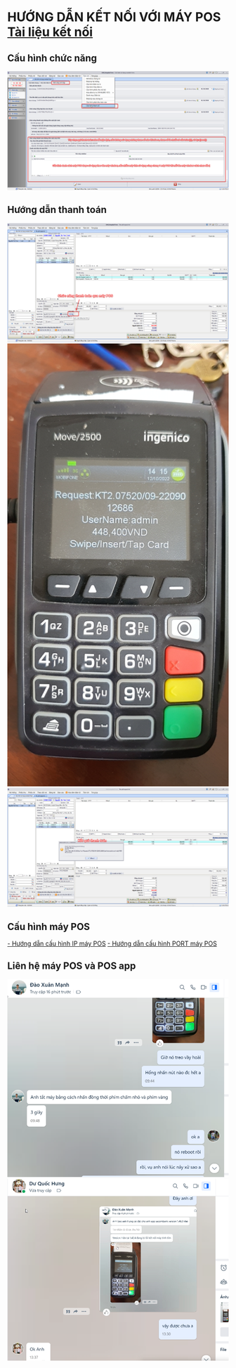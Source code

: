 # HƯỚNG DẪN KẾT NỐI VỚI MÁY POS [Tài liệu kết nối](<INGENICO_ECR%20(Web_COM%20RS232)%20Generic%20Guide_V203_05Mar2018.pdf>)

## Cấu hình chức năng

![](pay-pos-ungbuou-cauhinhhis-01.png)

## Hướng dẫn thanh toán

![](pay-pos-ungbuou-cauhinhhis-02.png)
![](pay-pos-ungbuou-cauhinhhis-03.png)
![](pay-pos-ungbuou-cauhinhhis-04.png)

## Cấu hình máy POS

[ - Hướng dẫn cấu hình IP máy POS](pay-pos-ungbuou-cauhinh-ip.mp4)
[ - Hướng dẫn cấu hình PORT máy POS](pay-pos-ungbuou-cauhinh-port.mp4)

## Liên hệ máy POS và POS app

![Reboot máy POS](pay-pos-ungbuou-cauhinh-reboot-pos.png)
![](pay-pos-ungbuou-cauhinh-pos-app.png)
